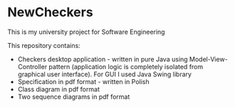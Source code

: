 # NewCheckers
This is my university project for Software Engineering

This repository contains:
* Checkers desktop application - written in pure Java using Model-View-Controller pattern (application logic is completely isolated from graphical user interface). 
For GUI I used Java Swing library
* Specification in pdf format - written in Polish
* Class diagram in pdf format
* Two sequence diagrams in pdf format
